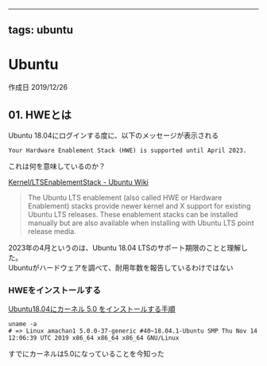 ---
tags: ubuntu
----

# Ubuntu

作成日 2019/12/26

## 01. HWEとは

Ubuntu 18.04にログインする度に、以下のメッセージが表示される

`Your Hardware Enablement Stack (HWE) is supported until April 2023.`

これは何を意味しているのか？

[Kernel/LTSEnablementStack \- Ubuntu Wiki](https://wiki.ubuntu.com/Kernel/LTSEnablementStack)

> The Ubuntu LTS enablement (also called HWE or Hardware Enablement) stacks provide newer kernel and X support for existing Ubuntu LTS releases. These enablement stacks can be installed manually but are also available when installing with Ubuntu LTS point release media. 

2023年の4月というのは、Ubuntu 18.04 LTSのサポート期限のことと理解した。\
Ubuntuがハードウェアを調べて、耐用年数を報告しているわけではない

### HWEをインストールする

[Ubuntu18\.04にカーネル 5\.0 をインストールする手順](https://www.virment.com/how-to-update-kernel-5-in-ubuntu/)

```bash=
uname -a
# => Linux amachan1 5.0.0-37-generic #40~18.04.1-Ubuntu SMP Thu Nov 14 12:06:39 UTC 2019 x86_64 x86_64 x86_64 GNU/Linux
```

すでにカーネルは5.0になっていることを今知った
